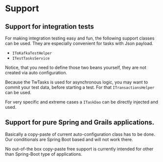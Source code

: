 # Support

## Support for integration tests
For making integration testing easy and fun, the following support classes can be used. They are especially convenient for
tasks with Json payload.

- `IToKafkaTestHelper`
- `ITestTasksService`

Notice, that you need to define those two beans yourself, they are not created via auto configuration.

Because the TwTasks is used for asynchronous logic, you may want to commit your test data, before starting a test. For
that `ITransactionsHelper` can be used.

For very specific and extreme cases a `ITaskDao` can be directly injected and used.

## Support for pure Spring and Grails applications.
Basically a copy-paste of current auto-configuration class has to be done. Our conditionals are Spring Boot based and will not work there.

No out-of-the box copy-paste free support is currently intended for other than Spring-Boot type of applications.
